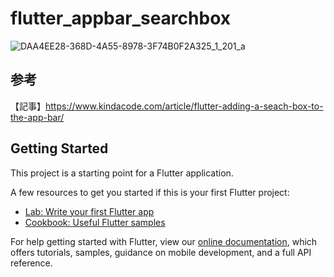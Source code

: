 # flutter_appbar_searchbox

![DAA4EE28-368D-4A55-8978-3F74B0F2A325_1_201_a](https://user-images.githubusercontent.com/73986840/120999324-f4877400-c7c3-11eb-89c6-f7b579dfac61.jpeg)

## 参考
【記事】https://www.kindacode.com/article/flutter-adding-a-seach-box-to-the-app-bar/

## Getting Started

This project is a starting point for a Flutter application.

A few resources to get you started if this is your first Flutter project:

- [Lab: Write your first Flutter app](https://flutter.dev/docs/get-started/codelab)
- [Cookbook: Useful Flutter samples](https://flutter.dev/docs/cookbook)

For help getting started with Flutter, view our
[online documentation](https://flutter.dev/docs), which offers tutorials,
samples, guidance on mobile development, and a full API reference.
